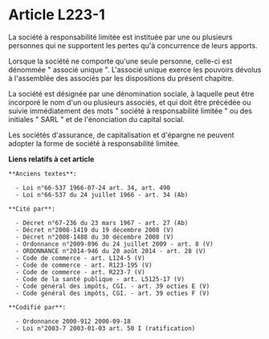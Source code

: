 # Article L223-1

La société à responsabilité limitée est instituée par une ou plusieurs personnes qui ne supportent les pertes qu'à
concurrence de leurs apports.

Lorsque la société ne comporte qu'une seule personne, celle-ci est dénommée " associé unique ". L'associé unique exerce les
pouvoirs dévolus à l'assemblée des associés par les dispositions du présent chapitre.

La société est désignée par une dénomination sociale, à laquelle peut être incorporé le nom d'un ou plusieurs associés, et
qui doit être précédée ou suivie immédiatement des mots " société à responsabilité limitée " ou des initiales " SARL " et de
l'énonciation du capital social.

Les sociétés d'assurance, de capitalisation et d'épargne ne peuvent adopter la forme de société à responsabilité limitée.

**Liens relatifs à cet article**

	**Anciens textes**:

	  - Loi n°66-537 1966-07-24 art. 34, art. 490
	  - Loi n°66-537 du 24 juillet 1966 - art. 34 (Ab)

	**Cité par**:

	  - Décret n°67-236 du 23 mars 1967 - art. 27 (Ab)
	  - Décret n°2008-1419 du 19 décembre 2008 (V)
	  - Décret n°2008-1488 du 30 décembre 2008 (V)
	  - Ordonnance n°2009-896 du 24 juillet 2009 - art. 8 (V)
	  - ORDONNANCE n°2014-946 du 20 août 2014 - art. 28 (V)
	  - Code de commerce - art. L124-5 (V)
	  - Code de commerce - art. R123-195 (V)
	  - Code de commerce - art. R223-7 (V)
	  - Code de la santé publique - art. L5125-17 (V)
	  - Code général des impôts, CGI. - art. 39 octies E (V)
	  - Code général des impôts, CGI. - art. 39 octies F (V)

	**Codifié par**:

	  - Ordonnance 2000-912 2000-09-18
	  - Loi n°2003-7 2003-01-03 art. 50 I (ratification)
